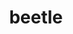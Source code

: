 ---
layout: smileys&emotion
title: beetle
emoji: beetle
permalink: 🪲.html
image: assets/img/3moji/beetle.png
---